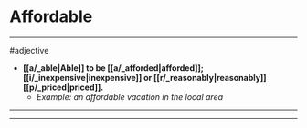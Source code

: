 # Affordable
---
#adjective
- **[[a/_able|Able]] to be [[a/_afforded|afforded]]; [[i/_inexpensive|inexpensive]] or [[r/_reasonably|reasonably]] [[p/_priced|priced]].**
	- _Example: an affordable vacation in the local area_
---
---
